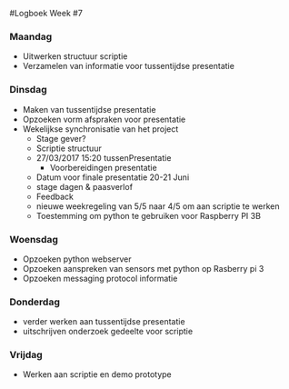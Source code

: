 #Logboek Week #7
### Maandag
* Uitwerken structuur scriptie
* Verzamelen van informatie voor tussentijdse presentatie
### Dinsdag
* Maken van tussentijdse presentatie 
* Opzoeken vorm afspraken voor presentatie 
* Wekelijkse synchronisatie van het project
  * Stage gever?
  * Scriptie structuur
  * 27/03/2017 15:20 tussenPresentatie
     * Voorbereidingen presentatie 
  * Datum voor finale presentatie 20-21 Juni  
  * stage dagen & paasverlof
  * Feedback
  * nieuwe weekregeling van 5/5 naar 4/5 om aan scriptie te werken
  * Toestemming om python te gebruiken voor Raspberry PI 3B
### Woensdag
* Opzoeken python webserver
* Opzoeken aanspreken van sensors met python op Rasberry pi 3
* Opzoeken messaging protocol informatie
### Donderdag
* verder werken aan tussentijdse presentatie
* uitschrijven onderzoek gedeelte voor scriptie
### Vrijdag
* Werken aan scriptie en demo prototype